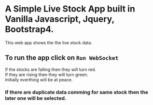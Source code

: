 # A Simple Live Stock App built in Vanilla Javascript, Jquery, Bootstrap4.

This web app shows the the live stock data.

## To run the app click on `Run WebSocket`
If the stocks are falling then they will turn red.  
If they are rising then they will turn green.  
Initially everthing will be at peace.  

### If there are duplicate data comming for same stock then the later one will be selected.

